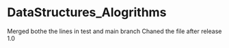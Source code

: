 # DataStructures_Alogrithms
Merged bothe the lines in test and main branch
Chaned the file after release 1.0
